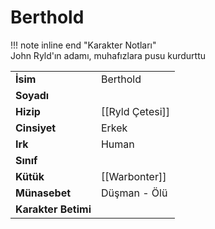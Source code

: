 # Berthold   
!!! note inline end "Karakter Notları"  
	John Ryld'ın adamı, muhafızlara pusu kurdurttu     
  
|  |  |  
|---|---|  
| **İsim** | Berthold |  
| **Soyadı** |  |  
| **Hizip** | [[Ryld Çetesi]] |  
| **Cinsiyet** | Erkek |  
| **Irk** | Human |  
| **Sınıf** |  |  
| **Kütük** | [[Warbonter]] |  
| **Münasebet** | Düşman - Ölü |  
| **Karakter Betimi** |  |  
  
  
